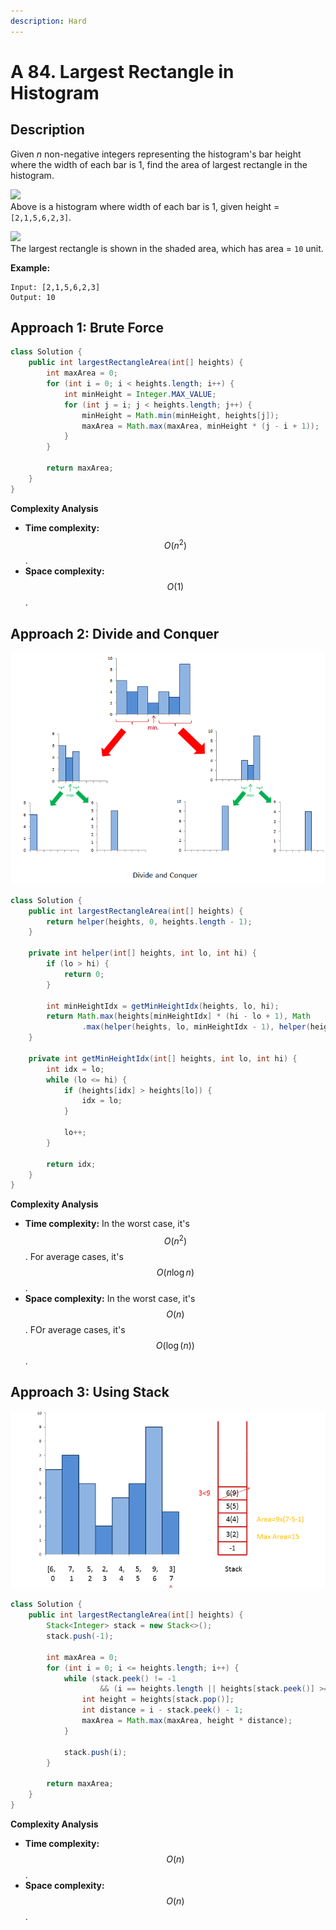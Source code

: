 ```yaml
---
description: Hard
---
```


# A 84. Largest Rectangle in Histogram

## Description

Given _n_ non-negative integers representing the histogram's bar height where the width of each bar is 1, find the area of largest rectangle in the histogram.

![](https://assets.leetcode.com/uploads/2018/10/12/histogram.png)  
Above is a histogram where width of each bar is 1, given height = `[2,1,5,6,2,3]`.

![](https://assets.leetcode.com/uploads/2018/10/12/histogram_area.png)  
The largest rectangle is shown in the shaded area, which has area = `10` unit.

**Example:**

```text
Input: [2,1,5,6,2,3]
Output: 10
```

## Approach 1: Brute Force

```java
class Solution {
    public int largestRectangleArea(int[] heights) {
        int maxArea = 0;
        for (int i = 0; i < heights.length; i++) {
            int minHeight = Integer.MAX_VALUE;
            for (int j = i; j < heights.length; j++) {
                minHeight = Math.min(minHeight, heights[j]);
                maxArea = Math.max(maxArea, minHeight * (j - i + 1));
            }
        }

        return maxArea;
    }
}
```

**Complexity Analysis**

* **Time complexity:** $$O(n^2)$$.
* **Space complexity:** $$O(1)$$.

## Approach 2: Divide and Conquer

![](../../../.gitbook/assets/image%20%28120%29.png)

```java
class Solution {
    public int largestRectangleArea(int[] heights) {
        return helper(heights, 0, heights.length - 1);
    }

    private int helper(int[] heights, int lo, int hi) {
        if (lo > hi) {
            return 0;
        }

        int minHeightIdx = getMinHeightIdx(heights, lo, hi);
        return Math.max(heights[minHeightIdx] * (hi - lo + 1), Math
                .max(helper(heights, lo, minHeightIdx - 1), helper(heights, minHeightIdx + 1, hi)));
    }

    private int getMinHeightIdx(int[] heights, int lo, int hi) {
        int idx = lo;
        while (lo <= hi) {
            if (heights[idx] > heights[lo]) {
                idx = lo;
            }

            lo++;
        }

        return idx;
    }
}
```

**Complexity Analysis**

* **Time complexity:** In the worst case, it's $$O(n^2)$$. For average cases, it's $$O(n\log{n})$$.
* **Space complexity:** In the worst case, it's $$O(n)$$. FOr average cases, it's $$O(\log(n))$$.

## Approach 3: Using Stack

![](../../../.gitbook/assets/image%20%28122%29.png)

```java
class Solution {
    public int largestRectangleArea(int[] heights) {
        Stack<Integer> stack = new Stack<>();
        stack.push(-1);

        int maxArea = 0;
        for (int i = 0; i <= heights.length; i++) {
            while (stack.peek() != -1
                    && (i == heights.length || heights[stack.peek()] >= heights[i])) {
                int height = heights[stack.pop()];
                int distance = i - stack.peek() - 1;
                maxArea = Math.max(maxArea, height * distance);
            }

            stack.push(i);
        }

        return maxArea;
    }
}
```

**Complexity Analysis**

* **Time complexity:** $$O(n)$$.
* **Space complexity:** $$O(n)$$.

